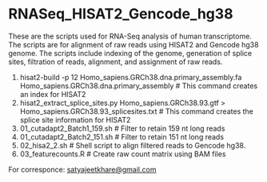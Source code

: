# RNASeq_HISAT2_Gencode_hg38

These are the scripts used for RNA-Seq analysis of human transcriptome. The scripts are for alignment of raw reads using HISAT2 and Gencode hg38 genome. The scripts include indexing of the genome, generation of splice sites, filtration of reads, alignment, and assignment of raw reads. 

1. hisat2-build -p 12 Homo_sapiens.GRCh38.dna.primary_assembly.fa Homo_sapiens.GRCh38.dna.primary_assembly # This command creates an index for HISAT2
2. hisat2_extract_splice_sites.py Homo_sapiens.GRCh38.93.gtf > Homo_sapiens.GRCh38.93_splicesites.txt # This command creates the splice site information for HISAT2
3. 01_cutadapt2_Batch1_159.sh # Filter to retain 159 nt long reads
4. 01_cutadapt2_Batch2_151.sh # Filter to retain 151 nt long reads
5. 02_hisa2_2.sh # Shell script to align filtered reads to Gencode hg38. 
6. 03_featurecounts.R # Create raw count matrix using BAM files

For corresponce: satyajeetkhare@gmail.com
